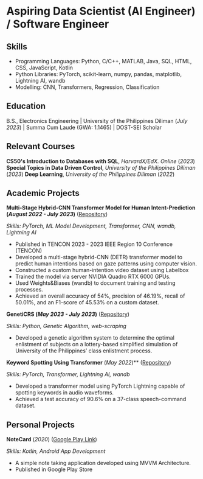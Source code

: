# Aspiring Data Scientist (AI Engineer) / Software Engineer

## Skills
- Programming Languages: Python, C/C++, MATLAB, Java, SQL, HTML, CSS, JavaScript, Kotlin
- Python Libraries: PyTorch, scikit-learn, numpy, pandas, matplotlib, Lightning AI, wandb
- Modelling: CNN, Transformers, Regression, Classification

## Education			        		
B.S., Electronics Engineering | University of the Philippines Diliman (_July 2023_) | Summa Cum Laude (GWA: 1.1465) | DOST-SEI Scholar

## Relevant Courses
**CS50's Introduction to Databases with SQL**, _HarvardX/EdX. Online_ (_2023_)
**Special Topics in Data Driven Control**, _University of the Philippines Diliman_ (_2023_)
**Deep Learning**, _University of the Philippines Diliman_ (_2022_)

## Academic Projects

**Multi-Stage Hybrid-CNN Transformer Model for Human Intent-Prediction (_August 2022 - July 2023_)** ([Repository](https://github.com/jbramos9/DSP03_AY2223))

_Skills: PyTorch, ML Model Development, Transformer, CNN, wandb, Lightning AI_
-	Published in TENCON 2023 - 2023 IEEE Region 10 Conference (TENCON)
-	Developed a multi-stage hybrid-CNN (DETR) transformer model to predict human intentions based on gaze patterns using computer vision.
-	Constructed a custom human-intention video dataset using Labelbox
-	Trained the model via server NVIDIA Quadro RTX 6000 GPUs.
-	Used Weights&Biases (wandb) to document training and testing processes.
-	Achieved an overall accuracy of 54%, precision of 46.19%, recall of 50.01%, and an F1-score of 45.53% on a custom dataset.

**GenetiCRS (_May 2023 - July 2023_)** ([Repository](https://github.com/Ayumu098/geneticrs))

_Skills: Python, Genetic Algorithm, web-scraping_
-	Developed a genetic algorithm system to determine the optimal enlistment of subjects on a lottery-based simplified simulation of University of the Philippines’ class enlistment process.

**Keyword Spotting Using Transformer** (_May 2022_)** ([Repository](https://github.com/impossibleDoctor/ece197-assignments/tree/main/kws-transformer))

_Skills: PyTorch, Transformer, Lightning AI, wandb_
- Developed a transformer model using PyTorch Lightning capable of spotting keywords in audio waveforms.
-	Achieved a test accuracy of 90.6% on a 37-class speech-command dataset.

## Personal Projects
**NoteCard** (_2020_) ([Google Play Link](https://play.google.com/store/apps/details?id=com.idt.android.notecard))

_Skills: Kotlin, Android App Development_
-	A simple note taking application developed using MVVM Architecture.
-	Published in Google Play Store



